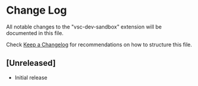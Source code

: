 # Change Log

All notable changes to the "vsc-dev-sandbox" extension will be documented in this file.

Check [Keep a Changelog](http://keepachangelog.com/) for recommendations on how to structure this file.

## [Unreleased]

- Initial release